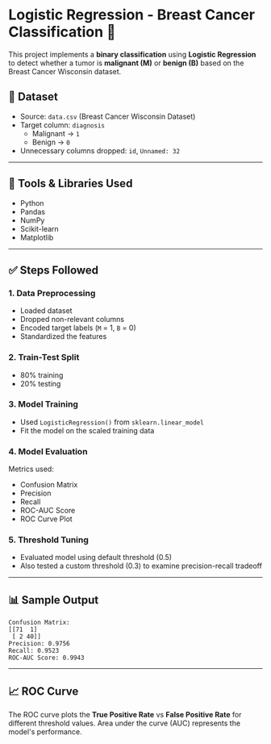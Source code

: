 # Logistic Regression - Breast Cancer Classification 🧬

This project implements a **binary classification** using **Logistic Regression** to detect whether a tumor is **malignant (M)** or **benign (B)** based on the Breast Cancer Wisconsin dataset.

## 📁 Dataset

- Source: `data.csv` (Breast Cancer Wisconsin Dataset)
- Target column: `diagnosis`
  - Malignant → `1`
  - Benign → `0`
- Unnecessary columns dropped: `id`, `Unnamed: 32`

---

## 🔧 Tools & Libraries Used

- Python
- Pandas
- NumPy
- Scikit-learn
- Matplotlib

---

## ✅ Steps Followed

### 1. Data Preprocessing

- Loaded dataset
- Dropped non-relevant columns
- Encoded target labels (`M` = 1, `B` = 0)
- Standardized the features

### 2. Train-Test Split

- 80% training
- 20% testing

### 3. Model Training

- Used `LogisticRegression()` from `sklearn.linear_model`
- Fit the model on the scaled training data

### 4. Model Evaluation

Metrics used:
- Confusion Matrix
- Precision
- Recall
- ROC-AUC Score
- ROC Curve Plot

### 5. Threshold Tuning

- Evaluated model using default threshold (0.5)
- Also tested a custom threshold (0.3) to examine precision-recall tradeoff

---

## 📊 Sample Output

```
Confusion Matrix:
[[71  1]
 [ 2 40]]
Precision: 0.9756
Recall: 0.9523
ROC-AUC Score: 0.9943
```

---

## 📈 ROC Curve

The ROC curve plots the **True Positive Rate** vs **False Positive Rate** for different threshold values. Area under the curve (AUC) represents the model's performance.
